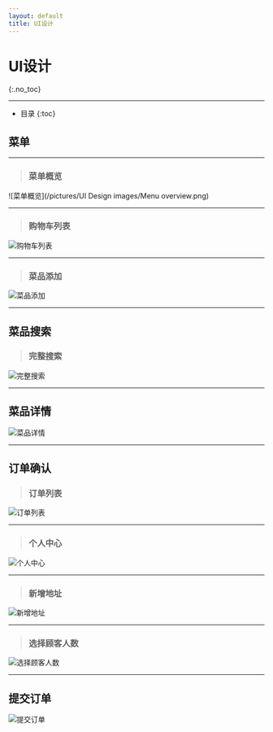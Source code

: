 ```yaml
---
layout: default
title: UI设计
---
```


# UI设计
{:.no_toc}
* * *
* 目录
{:toc}

## 菜单
* * *
> ### 菜单概览

![菜单概览](/pictures/UI Design images/Menu overview.png)
- - -
> ### 购物车列表

![购物车列表](https://github.com/uml163/UML/blob/master/pictures/images/UI%20Design%20images/%E8%B4%AD%E7%89%A9%E8%BD%A6%E5%88%97%E8%A1%A8.png)
- - -
> ### 菜品添加

![菜品添加]()
- - -
## 菜品搜索

> ### 完整搜索

![完整搜索]()
* * *
## 菜品详情

![菜品详情](https://github.com/uml163/UML/blob/master/pictures/images/UI%20Design%20images/%E8%8F%9C%E5%93%81%E8%AF%A6%E6%83%85.png)
- - -
## 订单确认

> ### 订单列表

![订单列表](https://github.com/uml163/UML/blob/master/pictures/images/UI%20Design%20images/%E8%AE%A2%E5%8D%95%E5%88%97%E8%A1%A8.png)
_ _ _
> ### 个人中心

![个人中心](https://github.com/uml163/UML/blob/master/pictures/images/UI%20Design%20images/%E4%B8%AA%E4%BA%BA%E4%B8%AD%E5%BF%83.png)
_ _ _
> ### 新增地址

![新增地址](https://github.com/uml163/UML/blob/master/pictures/images/UI%20Design%20images/%E9%80%89%E6%8B%A9%E5%9C%B0%E5%9D%80.png)
_ _ _
> ### 选择顾客人数

![选择顾客人数]()
_ _ _
## 提交订单
![提交订单](https://github.com/uml163/UML/blob/master/pictures/images/UI%20Design%20images/%E6%8F%90%E4%BA%A4%E8%AE%A2%E5%8D%95.png)
